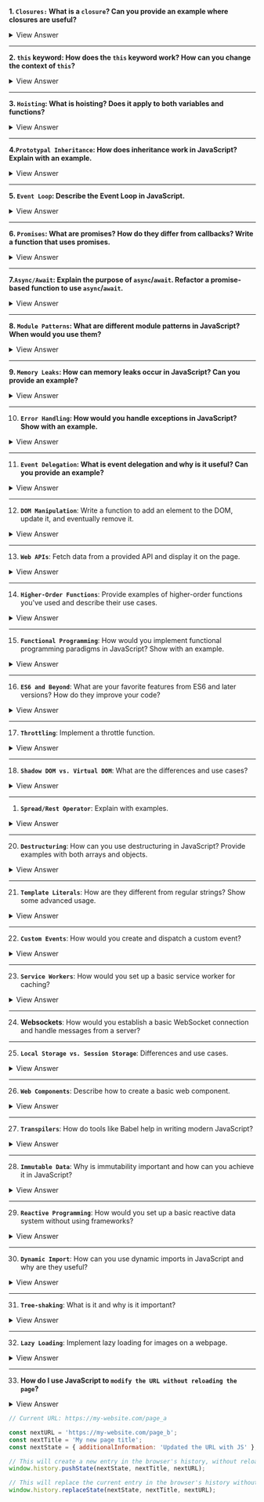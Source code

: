 **1. `Closures:` What is a `closure`? Can you provide an example where closures are useful?**

<details>
<summary>View Answer</summary>
A closure in programming refers to a function that has access to variables from its outer (enclosing) scope, even after the outer function has finished its execution. This provides a way to maintain state between function calls.

<b>Example:</b>

```javascript
function makeCounter() {
  let count = 0;

  return function () {
    return count++;
  };
}

let counter1 = makeCounter();
let counter2 = makeCounter();

console.log(counter1()); // Outputs: 0
console.log(counter1()); // Outputs: 1
console.log(counter2()); // Outputs: 0
console.log(counter1()); // Outputs: 2
```

In this example:

1. `makeCounter` is a function that defines a local variable `count` and returns an inner function.
2. The inner function, when called, increments and returns the current value of `count`.
3. We create two separate counters, `counter1` and `counter2`, each with its own separate `count` state.
4. Despite multiple calls to the counters, they maintain their respective states.

This is a useful feature in many situations, especially when you want to encapsulate some state within a function and expose only certain functionality related to that state. In the above example, we're ensuring that the `count` variable cannot be directly modified from outside, maintaining encapsulation.

</details>

---

**2. `this` keyword: How does the `this` keyword work? How can you change the context of `this`?**

<details>
<summary>View Answer</summary>

The `this` keyword in JavaScript refers to the object it belongs to. However, its value is determined based on how a function is called, Here's a brief overview:

1. **In a Method**: When a function is called as an object method, `this` refers to the object.

   ```javascript
   const obj = {
     value: 'Hello',
     say: function () {
       console.log(this.value);
     },
   };
   obj.say(); // Outputs: "Hello"
   ```

2. **Standalone Function**: When a function is called outside of an object context, `this` refers to the global object (`window` in a browser). But in "strict mode", it's `undefined`.

   ```javascript
   function standalone() {
     console.log(this);
   }
   standalone(); // Outputs: window (or undefined in strict mode)
   ```

3. **Constructor Function**: When a function is called with the `new` keyword, `this` refers to the newly created instance.

   ```javascript
   function Car(make) {
     this.make = make;
   }
   const myCar = new Car('Toyota');
   console.log(myCar.make); // Outputs: "Toyota"
   ```

4. **Event Listener**: In DOM event listeners, `this` refers to the element that received the event.
   ```javascript
   button.addEventListener('click', function () {
     console.log(this); // Outputs: <button> element
   });
   ```

You can change the context of `this` using these methods:

1. **`call()`**: Calls a function with a given `this` value and arguments provided individually.

   ```javascript
   function greet(greeting, punctuation) {
     console.log(greeting + ', ' + this.name + punctuation);
   }
   const person = { name: 'John' };
   greet.call(person, 'Hello', '!'); // Outputs: "Hello, John!"
   ```

2. **`apply()`**: Similar to `call()`, but arguments are provided as an array.

   ```javascript
   greet.apply(person, ['Hello', '!']); // Outputs: "Hello, John!"
   ```

3. **`bind()`**: Creates a new function with a given `this` value and optional arguments.

   ```javascript
   const greetJohn = greet.bind(person, 'Hi');
   greetJohn('!'); // Outputs: "Hi, John!"
   ```

4. **Arrow functions**: Arrow functions don't have their own `this`. They inherit the `this` value from the enclosing scope.
   ```javascript
   const obj = {
     value: 'Hello',
     say: function () {
       setTimeout(() => {
         console.log(this.value); // Outputs: "Hello"
       }, 1000);
     },
   };
   obj.say();
   ```

Understanding the behavior of `this` is crucial in JavaScript, as it's central to how objects and functions interact.

 </details>

---

**3. `Hoisting`: What is hoisting? Does it apply to both variables and functions?**

<details>
<summary>View Answer</summary>
Hoisting is a JavaScript mechanism where variables and function declarations are moved to the top of their containing scope during the compilation phase, before the code is executed. It's important to note that while the declarations are hoisted, the initializations are not.

Hoisting applies to both variables (declared with `var`) and function declarations:

1. **Variable Hoisting**: When variables are declared using `var`, they are hoisted to the top of their scope, but they are not initialized. They are assigned the value `undefined` until the code where they are defined runs.

   ```javascript
   console.log(foo); // Outputs: undefined
   var foo = 5;
   console.log(foo); // Outputs: 5
   ```

   In the above example, the variable declaration `var foo;` is hoisted, but the assignment `foo = 5` stays where it is.

2. **Function Hoisting**: Function declarations are hoisted to the top of their scope, including their definitions.

   ```javascript
   console.log(bar()); // Outputs: "Hello!"
   function bar() {
     return 'Hello!';
   }
   ```

   Here, the entire function `bar` is hoisted to the top, so it's available before its actual declaration in the code.

However, there are nuances:

- Variables declared with `let` and `const` are also hoisted to the top of their block scope, but accessing them before their actual declaration in the code will throw an error. This phenomenon is often referred to as the "Temporal Dead Zone."

  ```javascript
  console.log(baz); // Throws an error
  let baz = 5;
  ```

- Function expressions (including arrow functions) are not hoisted, because they involve variable assignments. If a function is assigned to a variable using `var`, the variable will be hoisted but not the function itself.

  ```javascript
  console.log(qux()); // Throws an error
  var qux = function () {
    return 'Hello!';
  };
  ```

  </details>

---

**4.`Prototypal Inheritance`: How does inheritance work in JavaScript? Explain with an example.**

<details>
<summary>View Answer</summary>

Inheritance in JavaScript is prototype-based, rather than class-based like in many other object-oriented languages. Each object in JavaScript has an internal link to another object called its "prototype." When you try to access a property on an object, JavaScript will first look for that property on the object itself. If it doesn't find it, it'll look on the object's prototype, and then the prototype's prototype, and so on, until it either finds the property or reaches an object with a null prototype.

Here's a step-by-step example:

**1. Create a constructor function:**
Constructor functions are used to instantiate new objects in JavaScript.

```javascript
function Animal(name) {
  this.name = name;
}
```

**2. Add methods to the prototype:**

```javascript
Animal.prototype.speak = function () {
  console.log(`${this.name} makes a noise.`);
};
```

**3. Create a new constructor for a derived class:**

```javascript
function Dog(name) {
  Animal.call(this, name); // Call the parent constructor
}
```

**4. Make the derived class inherit from the base class:**

To achieve this, we'll set the prototype of the `Dog` constructor to an instance of `Animal`.

```javascript
Dog.prototype = Object.create(Animal.prototype);
Dog.prototype.constructor = Dog; // Fix the constructor property
```

**5. Add or override methods for the derived class:**

```javascript
Dog.prototype.speak = function () {
  console.log(`${this.name} barks.`);
};
```

**6. Instantiate and use:**

```javascript
let dog = new Dog('Rover');
dog.speak(); // Outputs: "Rover barks."
```

In this example, `Dog` inherits from `Animal`. When the `speak` method is called on a `Dog` instance, JavaScript will first look for the method on `Dog`. If not found (or before we added the override), it would look on `Dog's` prototype, which is an instance of `Animal`, and use the `speak` method from there.

With the introduction of ES6 (ECMAScript 2015), JavaScript now has a `class` syntax that makes it easier to write and understand inheritance. However, it's crucial to recognize that this `class` syntax is syntactic sugar over the existing prototype-based inheritance system; it doesn't introduce a new inheritance model to the language.

</details>

---

**5. `Event Loop`: Describe the Event Loop in JavaScript.**

<details>
<summary>View Answer</summary>

In JavaScript, the Event Loop is a mechanism that continuously checks if the call stack is empty and, if so, takes the next task from the task queue and pushes it to the call stack to be executed.

This allows JavaScript, which is single-threaded, to handle tasks like callbacks and promises asynchronously without blocking the main thread.

Here's a simple breakdown:

1. **Call Stack**: This is where your JavaScript code is executed, one line at a time. If a function is called, it's added to the call stack, and once it's executed, it's removed.

2. **Task Queue (or Callback Queue)**: When asynchronous operations like `setTimeout`, AJAX requests, or user interactions finish, their resulting callbacks are added to this queue.

3. **Web APIs**: Provided by the browser, these are where asynchronous operations like timers or AJAX requests run. Once they're done, they place their callbacks in the task queue.

The Event Loop's job is to look at the call stack and the task queue. If the call stack is empty and there's a task waiting in the queue, the Event Loop pushes the first task from the queue onto the call stack to be executed.

This process ensures that the main thread doesn't get blocked by long-running operations, allowing for a non-blocking, asynchronous behavior in JavaScript.

</details>

---

**6. `Promises`: What are promises? How do they differ from callbacks? Write a function that uses promises.**

<details>
<summary>View Answer</summary>
Promises are more convenient way to handle asynchronous operations compared to traditional callback methods. They represent a value which might be available now, or in the future, or never.

**Promises vs. Callbacks**:

1. **Readability**: Callbacks, especially when nested (often termed "callback hell" or "pyramid of doom"), can lead to less readable code. Promises provide a cleaner syntax with methods like `.then()` and `.catch()` for chaining.
2. **Error Handling**: With callbacks, each callback generally needs its own error handling. Promises allow centralized error handling using `.catch()`.
3. **Flexibility**: Promises have built-in methods, like `Promise.all()`, to work with multiple asynchronous operations conveniently.

_Here's a basic comparison:_

**Callback**:

```javascript
function fetchData(callback) {
  // Simulating async operation using setTimeout
  setTimeout(function () {
    callback('Data fetched!');
  }, 1000);
}

fetchData(function (data) {
  console.log(data);
});
```

**Promise**:

```javascript
function fetchData() {
  return new Promise((resolve, reject) => {
    // Simulating async operation using setTimeout
    setTimeout(function () {
      resolve('Data fetched with promises!');
    }, 1000);
  });
}

fetchData()
  .then((data) => console.log(data))
  .catch((error) => console.error(error));
```

The Promise version provides a clear way to handle both success (using `.then()`) and failure (using `.catch()`) scenarios. As more asynchronous operations are chained, the advantages of using promises over callbacks become more pronounced.

</details>

---

**7.`Async/Await`: Explain the purpose of `async`/`await`. Refactor a promise-based function to use `async`/`await`.**

<details>
<summary>View Answer</summary>
The `async/await` syntax is a more recent addition to JavaScript that further simplifies asynchronous code, making it look and behave a bit more like synchronous code. Here's the purpose of `async/await`:

1. **Readability**: It offers a cleaner, more intuitive way to work with Promises, reducing the need for `.then()` and `.catch()` chains.

2. **Error Handling**: With `async/await`, you can use traditional `try/catch` blocks to handle asynchronous errors.

3. **Synchronous-Like Flow**: The code can be written in a way that appears linear, making it easier to follow the logic.

Let's refactor our previous Promise example to use `async/await`:

**Promise-based function**:

```javascript
function fetchData() {
  return new Promise((resolve, reject) => {
    setTimeout(function () {
      resolve('Data fetched with promises!');
    }, 1000);
  });
}

fetchData()
  .then((data) => console.log(data))
  .catch((error) => console.error(error));
```

**Refactored with `async/await`**:

```javascript
function fetchData() {
  return new Promise((resolve, reject) => {
    setTimeout(function () {
      resolve('Data fetched with async/await!');
    }, 1000);
  });
}

async function displayData() {
  try {
    let data = await fetchData();
    console.log(data);
  } catch (error) {
    console.error(error);
  }
}

displayData();
```

_In the refactored example:_

- The function `displayData` is declared with the `async` keyword, indicating it's an asynchronous function.
- Inside this function, the `await` keyword is used to pause the execution until `fetchData()` resolves, and then assigns its value to the `data` variable.
- Errors can be caught using a conventional `try/catch` block.

This approach offers a more structured and readable way to handle asynchronous operations.

</details>

---

**8. `Module Patterns`: What are different module patterns in JavaScript? When would you use them?**

<details>
<summary>View Answer</summary>
- Module Patterns are design patterns that allow for the **encapsulation** of code, the creation of private and public methods and variables and the organization of code into modular, maintainable structures.

**1. Module Pattern**: This pattern uses an IIFE to create a scope for variables and functions, which prevents them from polluting the global namespace.

```js
var myModule = (function () {
  var privateVar = "I'm private";
  function privateMethod() {
    console.log(privateVar);
  }
  return {
    publicMethod: function () {
      privateMethod();
    },
  };
})();
myModule.publicMethod(); // Outputs: "I'm private"
```

**2. Revealing Module Pattern**: A variation where you reveal only the properties and methods you want to make public by returning an object literal.

```js
var revealingModule = (function () {
  var privateVar = "I'm private";
  function privateMethod() {
    console.log(privateVar);
  }
  function publicMethod() {
    privateMethod();
  }
  return {
    publicMethod: publicMethod,
  };
})();
revealingModule.publicMethod(); // Outputs: "I'm private"
```

**3. Singleton Pattern**: Ensures that a class has only one instance and provides a global point to access it.

```js
var singleton = (function () {
  var instance;
  function init() {
    return {
      publicMethod: function () {
        console.log("I'm a public method");
      },
    };
  }
  return {
    getInstance: function () {
      if (!instance) {
        instance = init();
      }
      return instance;
    },
  };
})();
var singleA = singleton.getInstance();
var singleB = singleton.getInstance();
console.log(singleA === singleB); // Outputs: true
```

**4. ES6 Modules (ES2015)**: The native module system in ES6. It allows for the export and import of modules.

```js
// file: moduleA.js
export function myFunction() {
  console.log('Hello from module A');
}

// file: main.js
import { myFunction } from './moduleA';
myFunction(); // Outputs: "Hello from module A"
```

</details>

---

**9. `Memory Leaks`: How can memory leaks occur in JavaScript? Can you provide an example?**

<details>
<summary>View Answer</summary>

- Memory leaks in js occur when objects are no longer needed but are still being referenced, preventing them from being garbage collected.

1. **Global Variables:**: If they reference to large data structures or other objects.

2. **Forgotten Timers or callbacks**: If you set up an interval or timeout and forget to clear it, or any event listeners and forget to remove them can cause memory leaks.

3. **Out of DOM references:** Keeping references to DOM elements that have been removed can cause those elements to remain in memory.

4. **Closures:** if they keep the references to objects longer than necessary

5. **Circular References:** Issue in older browsers where the browser couldn't break the cycle where two JS objects reference each other.

</details>

---

10. **`Error Handling`: How would you handle exceptions in JavaScript? Show with an example.**

<details>
<summary>View Answer</summary>

- Done with the try catch finally

```js
const axios = require('axios');

async function fetchData(url) {
  let response;
  try {
    response = await axios.get(url);
    // Handle the response (e.g., return the data or do something with it)
    return response.data;
  } catch (error) {
    console.error('An error occurred while fetching data:', error.message);
    // Depending on your use case, you might want to throw the error,
    // return a default value, or handle it in some other way.
    return null;
  } finally {
    console.log('API call finished.');
  }
}

// Usage:
(async () => {
  const data = await fetchData('https://api.example.com/data');
  console.log(data);
})();
```

</details>

---

11. **`Event Delegation`: What is event delegation and why is it useful? Can you provide an example?**

<details>
<summary>View Answer</summary>
- Is a technique where you delegate the handling of events to a common parent element rather than assigning event handlers to individual elements.

- based on the event bubbling principle, where an event propagates up from the target element through its ancestors in the DOM hierarchy.

##### Why it is useful?

**1. Efficiency**: Instead of attaching multiple event listeners you can attach a single event listener. Reduces overhead of managing multiple event listeners.

**2. Dynamic elements**: If elements are added or removed dynamically you don't have to attach or remove event listeners for each element. The parent event listenere will hanlde events for all current and future child elements.

**3. Less memory consumption**: Less event listeners means less memory consumption which can lead to performance improvements.

```js
// Example:

<ul id='itemList'>
  <li>Item 1</li>
  <li>Item 2</li>
  <li>Item 3</li>
</ul>
```

```js
// With event delegation:

const itemList = document.getElementById('itemlist');
itemList.addEventListener('click', function (event) {
  if (event.target.tagName === 'LI') {
    console.log(event.target.textContent);
  }
});
```

</details>

---

12. **`DOM Manipulation`**: Write a function to add an element to the DOM, update it, and eventually remove it.

<details>
<summary>View Answer</summary>

```js
function manipulateDOM() {
  // Parent element to which our new element will be appended
  const parentElement = document.body;

  // 1. Add an Element to the DOM
  const newElement = document.createElement('div');
  newElement.id = 'myElement';
  newElement.textContent = 'This is a new element!';
  parentElement.appendChild(newElement);

  // 2. Update the Element
  setTimeout(() => {
    const elementToUpdate = document.getElementById('myElement');
    elementToUpdate.textContent = 'This element has been updated!';
    elementToUpdate.style.color = 'blue';
  }, 2000); // Update after 2 seconds

  // 3. Remove the Element from the DOM
  setTimeout(() => {
    const elementToRemove = document.getElementById('myElement');
    parentElement.removeChild(elementToRemove);
  }, 4000); // Remove after 4 seconds
}

// Call the function
manipulateDOM();
```

</details>

---

13. **`Web APIs`**: Fetch data from a provided API and display it on the page.

<details>
<summary>View Answer</summary>

```js

<!DOCTYPE html>
<html lang="en">
<head>
    <meta charset="UTF-8">
    <meta name="viewport" content="width=device-width, initial-scale=1.0">
    <title>Fetch API Data</title>
</head>
<body>

<div id="dataContainer"></div>

<script>
    const apiUrl = 'https://jsonplaceholder.typicode.com/posts/1';

    async function fetchDataAndDisplay() {
        try {
            const response = await fetch(apiUrl);
            if (!response.ok) {
                throw new Error('Network response was not ok');
            }
            const data = await response.json();
            const dataContainer = document.getElementById('dataContainer');
            dataContainer.innerHTML = `
                <h2>${data.title}</h2>
                <p>${data.body}</p>
            `;
        } catch (error) {
            console.error('There was a problem with the fetch operation:', error.message);
        }
    }
    fetchDataAndDisplay();
</script>
</body>
</html>
```

</details>

---

14. **`Higher-Order Functions`**: Provide examples of higher-order functions you've used and describe their use cases.
<details>
<summary>View Answer</summary>

Higher-order functions are functions **that take one or more functions as arguments, return a function, or both**. They are a fundamental part of functional programming in JavaScript

**1. map**: Iterates over each item in an array and applies a function to each element. It returns a new array with the results

```js
const numbers = [1, 2, 3, 4];
const doubled = numbers.map((num) => num * 2);
console.log(doubled); // [2, 4, 6, 8]
```

**2. filter**: Iterates over each item in an array and returns a new array with only the items for which the provided function returns true

```js
const numbers = [1, 2, 3, 4];
const evens = numbers.filter((num) => num % 2 === 0);
console.log(evens); // [2, 4]
```

**3. reduce**: Iterates over each item in an array and reduces the array to a single value using a function that you provide.

```js
const numbers = [1, 2, 3, 4];
const sum = numbers.reduce((total, num) => total + num, 0);
console.log(sum); // 10
```

</details>

---

15. **`Functional Programming`**: How would you implement functional programming paradigms in JavaScript? Show with an example.

<details>
<summary>View Answer</summary>
- Avoids changing state and mutable data.

Here are some of the principles of functional programming.

**1. First-Class and Higher order functions:** Functions in javascript are first-class, meaning they can be passed as arguments to other functions, returned as value from other functions and assigned to variables.

**2. Pure Functions:** A function is pure if it's solely determined by its input and it doesn't have any observable side effects.

**3. Immutability**: In FP, once data is created, it cannot be changed. If you want to make a change, you create a new data strcuture.

- This is useful for concurrency and maintaining data integrity.

**4. Function Composition:** Process of combining two or more functions to produce a new function

**5. Avoid Side Effects:** This includes modifying a global object or modifying one of its arguments.

</details>

---

16. **`ES6 and Beyond`**: What are your favorite features from ES6 and later versions? How do they improve your code?

<details>
<summary>View Answer</summary>

**1. Arrow Functions:**

- Makes function syntax shorter and more concise.
- Lexcially binds the value of `this` which is useful in scenarios like event handlers and callbacks.

```js
const numbers = [1, 2, 3];
const doubled = numbers.map((num) => num * 2);
```

**2. Template Literals:**

- Allows for string interpolation and multi-line strings without hacks.

```js
const name = 'Alice';
const greeting = `Hello ${name}`;
```

**3. Destructuring**

- Provides a way to extract values from arrays or properties from objects into distinct variables.

```js
const person = { firstName: 'John', lastName: 'Doe' };
const { firstName, lastName } = person;
```

**4. Spread/Rest operator**:

- Userful for spreading elements of any array or object properties.
- Rest is for collecting all the rest of the element in an array.

```js
// Spread operator example
const arr1 = [1, 2, 3];
const arr2 = [...arr1, 4, 5];
```

**5. Promises and async/await:**

- Provides a cleaner way to handle asynchronous operations compared to callbacks

```js
async function fetchData() {
  const response = await fetch(URL);
  const data = response.json();
  return data;
}
```

**6. Modules (import/export)**:

- Enables modular programming by allowing you to split your code into reusable pieces

```js
// math.js
export const add = (a, b) => a + b;

// app.js
import { add } from './math';
```

</details>

---

17. **`Throttling`**: Implement a throttle function.

<details>
<summary>View Answer</summary>

- Is a technique to limit the frequency at which a fucntion can be called.
- It's useful in scenarios like scroll events, window resizing, or any other events that fire at a higher rate

```js
function throttle(func, limit) {
  let inThrottle

  return (...args) {
      // Here, args is an array of all arguments passed to the function
      //  if the function is called with func(1, 2, 3, 4), then inside the function, args would be [1, 2, 3, 4].
    if (!inThrottle) {
      func(...args)
      // If args is [1, 2, 3, 4], the above is equivalent to calling func(1, 2, 3, 4).
      inThrottle = true
      setTimeout(() => (inThrottle = false), limit)
    }
  }
}
```

```js
// How to use:

// Example usage:
window.addEventListener('scroll', throttle(scrollHandlerFunc, 1000)); // This function will be called at most once every 1000ms (1 second)
```

</details>

---

18. **`Shadow DOM vs. Virtual DOM`**: What are the differences and use cases?

<details>
<summary>View Answer</summary>

_Shadow Dom_:

- offers encapsulation for DOM and CSS. It allows for the creation of a separate DOM tree with its styles and scripts which is attached to an element but doesn't interfere with the main Document's DOM.

_Uses_: Shadow DOM is used when you want to create reusable and isolated components.

- It's beneficial for widget development, plugins or any scenario where you don't want your component's internals to clash with the surrounding environment.
- Since the Shadow DOM is isolated from the main document, **changes made inside a shadow tree do not directly affect the main document's DOM**.

```js
const element = document.getElementById('myElement');
const shadowRoot = element.attachShadow({ mode: 'open' });
shadowRoot.innerHTML = `<style>p { color: red; }</style><p>Hello, Shadow DOM!</p>`;
```

_Virtual Dom_:

- Is Virtual representation of a UI kept in memory and synced with the `real DOM` through a process called reconciliation. Technique popular in React

**Differences:** Virtual DOM provides a way to update the view in a more optimized and efficient manner. Instead of making direct changes to the real DOM (which can be slow) changes are made to the virtual DOM, which then calculates the diff between the current and the new state and updates the real DOM in a minimal way.

**Not Native**: Virtual DOM is not a web standard. It's a technique used by specific libraries and frameworks

**Use Cases**: Virtual DOM is beneficial in scenarios where frequent updates to the UI can lead to the performance bottlenecks. Virtual DOM ensures a smoother User Experience.

**Summary**:

_Shadow DOM_: is about encapsulation, isolating components and their styles/scripts from the main document to prevent conflicts and leaks

_V Dom_: is about performance: optimizing the way the UI updates by minimizing direct interactions with the real DOM.

- If you're building a reusable widget or component that you want to remain isolated from the surrounding env, consider using Shadow DOM.

- If you're developing a dynamic web app where the UI changes frequently and you want to optimized those updates, consider using a library or framework that employs VDom like React.

</details>

---

1.  **`Spread/Rest Operator`**: Explain with examples.
<details>
<summary>View Answer</summary>

**1. Spread operator**:

- Spreads the elements of an iterable (like an array or an object) into individual elements

```js
// Arrays

const arr = [1, 2, 3];

const arr2 = [...arr, 4, 5]; // [1, 2, 3, 4, 5]
```

```js
// Objects
const obj1 = { a: 1, b: 3 };

const obj2 = { ...obj1, c: 4 }; // { a: 1, b: 2, c: 3 }
```

```js
// Function arguments

function sum(x, y, z) {
  return x + y + z;
}

const numbers = [1, 2, 3];

console.log(sum(...numbers)); // 6
```

**2. Rest operator**:

- Collects multiple individual elements into an array

**Functions**

- Collects all remaining function arguments into an array

```js
function collectIntoArray(...args) {
  return args;
}

console.log(collectIntoArray(1, 2, 3, 4)); // [1, 2, 3, 4]
```

</details>

---

20. **`Destructuring`**: How can you use destructuring in JavaScript? Provide examples with both arrays and objects.

<details>
<summary>View Answer</summary>

- Destructuring provides a way to extract multiple items from arrays, objects, and even nested structures into thier own variables.

**_Array Destructuring_**:

```js
const colors = ['red', 'green', 'blue'];

const [firstColor, secondColor, thirdColor] = colors;

console.log(firstColor); // red
console.log(secondColor); // green
console.log(thirdColor); // blue
```

```js
// if you skip items

const [, , lastColor] = colors;

console.log(lastColor); // blue
```

```js
//using rest parameter
const [primaryColor, ...otherColors] = colors;

console.log(primaryColor); // red
console.log(otherColors); // ['green', 'blue']
```

**_Object Destructuring_**:

- you can unpack properties from objects into variables

```js
const person = {
  firstName: 'John',
  lastName: 'Doe',
  age: 30,
};

const { firstName, lastName } = person;

console.log(firstName); // John
console.log(lastName); // Doe
```

```js
const { firstName: fName, lastName: lName } = person;

console.log(fName); // John
console.log(lName); // Doe
```

```js
const student = {
  name: 'Alice',
  scores: {
    math: 90,
    english: 85,
  },
};

const {
  scores: { math, english },
} = student;

console.log(math); // 90
console.log(english); // 85
```

</details>

---

21. **`Template Literals`**: How are they different from regular strings? Show some advanced usage.

<details>
<summary>View Answer</summary>

Template literals, introduced in ES6, offer a more powerful and flexible way to work with strings in JavaScript. They differ from regular strings in several key ways:

1. Syntax:
   Regular strings use single (' ') or double (" ") quotes.
   Template literals use backticks (````).
2. String Interpolation:
   With regular strings, you concatenate variables or expressions using the + operator.
   Template literals allow you to embed expressions directly using ${expression}.
3. Multi-line Strings:
   Regular strings don't handle multi-line text well. You'd typically use the \n escape character or concatenate multiple strings.
   Template literals support multi-line strings natively.

   ```js
   const multiLine = `
   This is a line.
   And this is another line.
   `;
   console.log(multiLine);
   ```

</details>

---

22. **`Custom Events`**: How would you create and dispatch a custom event?

<details>
<summary>View Answer</summary>

- In Javascript, custom events can be created and dispatched using the `CustomEvent` constructor.
- This allows you to create your own events that can carry custom data and be dispatched on any DOM element.

**1. Creating a Custom Event**

```js
const event = new CustomEvent('customStart', {
  detail: {
    message: 'Custom Event triggered!',
    time: new Date(),
  },
  bubbles: true,
  cancelable: true,
});
```

**2. Dispatching the Custom Event**

```js
const button = document.querySelector('button');
button.dispatchEvent(event); // you have to provide the varialbe that is used for creation of custom Event (ex: event)
```

**3. Listening the Custom Event**

```js
button.addEventListener('customStart', (e) => {
  console.log(e.detail.message); // Custom Event triggered!
  console.log(e.detail.time); // time when user clicked on button
});
```

</details>

---

23. **`Service Workers`**: How would you set up a basic service worker for caching?
<details>
<summary>View Answer</summary>

- Service workers are a powerful feature in modern web browsers that allow you **to intercept and cache network requests.** enabling features like offline access and performance improvments.

**1. Registering the Service Worker:**

```js
if ('serviceWorker' in navigator) {
  navigator.serviceWorker
    .register('/service-worker.js')
    .then((registration) => {
      console.log('Service Worker registered with scope'.registration.scope);
    })
    .catch((error) => {
      console.log('Service worker registration failed: ', error);
    });
}
```

**2. writing the service worker:**

```js
// service-worker.js

const CACHE_NAME = 'my-site-cache-v1';

const urlsToCache = [
  '/',
  '/styles/main.css',
  '/scripts/main.js',
  '/images/my-image.jpg',
];
```

**3. Install the service worker and cache the assets:**

```js
// install

self.addEventListener('install', (event) => {
  event.waitUntil(
    caches.open(CACHE_NAME).then((cache) => {
      console.log('Opened cache');
      return cache.addAll(urlsToCache);
    })
  );
});
```

**4. Intercept fetch requests and serve from cache if available:**

```js
// fetch

self.addEventListener('fetch', (event) => {
  event.respondWith(
    caches.match(event.request).then((response) => {
      // Cache hit - return the response from the cached version
      if (response) {
        return response;
      }

      // If not in cache, fetch from the network
      return fetch(event.request).then((response) => {
        // Check if we received a valid response
        if (!response || response.status !== 200 || response.type !== 'basic') {
          return response;
        }

        // Clone the response so that it's stream remains readable in both cache and browser
        const responseToCache = response.clone();

        caches.open(CACHE_NAME).then((cache) => {
          cache.put(event.request, responseToCache);
        });

        return response;
      });
    })
  );
});
```

**5. update the service worker and manage old caches**

```js
// activate

self.addEventListener('activate', (event) => {
  const cacheWhitelist = [CACHE_NAME];

  event.waitUntil(
    caches.keys().then((cacheNames) => {
      return Promise.all(
        cacheNames.map((cacheName) => {
          if (cacheWhitelist.indexOf(cacheName) === -1) {
            // If this cache name isn't present in the array, delete it
            return caches.delete(cacheName);
          }
        })
      );
    })
  );
});
```

</details>

---

24. **Websockets**: How would you establish a basic WebSocket connection and handle messages from a server?

---

25. **`Local Storage vs. Session Storage`**: Differences and use cases.

<details>
<summary>View Answer</summary>

**Local storage:**

- Data stored here persists even after the browser is closed. It has no expiration time.
- Typically allows for about 5-10 MB of data storage (varies by browser).

**_Use cases:_**

- Storing user preferences that persists across sessions
- Saving the state of a user's activity over a long period of time.
- Caching data for offline use.

**Session storage:**

- is cleared when the page session ends (i.e when the tab is closed)
- Typically allows for about 5-10 MB of data storage (varies by browser).
- Data in one tab's sessionStorage cannot be accessed by another tab.

**_Use cases:_**

- Storing temporary data like form inputs so that they can be restored if the page is accidentally refreshed.
- Keeping track of a user's activity within a single session, like items added to a shopping cart.

**Cookies:**

- Defined by the `expires` attribute. If not set, the cookie will last for the session (similar to session storage). If set, it will persist across sessions (similar to localStorage)

- Capactity is only 4KB per cookie
- Can be set to be accessible across subdomains.
- Cookies are sent with every HTTP request to the domain, which can impact performance if the cookie size is large.

**_Use cases:_**

- Storing session identifiers for user auth.
- Tracking user behaviour(ex: analytics or advertise)
- Storing small bits of data that need to be accessed server-side

**Summary**:
**_localStorage_**: Use for data that should persist across multiple sessions and doesn't need to be sent to the server with every request.
**_sessionStorage_**: Use for data that should last only for a single page session.
**_Cookies_**: Use for data that needs to be sent to the server with every request, or for smaller pieces of data with specific expiration requirements.

</details>

---

26. **`Web Components`**: Describe how to create a basic web component.

<details>
<summary>View Answer</summary>

</details>

---

27. **`Transpilers`**: How do tools like Babel help in writing modern JavaScript?

<details>
<summary>View Answer</summary>
-  take source code written in one language and produce the equivalent code in another language. Babel is one of the most popular JavaScript transpilers, and it plays a crucial role in modern web development

- Not all browsers, especially older ones, support the latest JavaScript features. Babel allows developers to write modern JavaScript while ensuring that the code runs in older browsers.

- Babel can transform JSX syntax (used by React and other libraries) into regular JavaScript function calls.

- Babel easily integrates with popular build tools like Webpack, Rollup, and Parcel. This seamless integration means that as developers save their modern JavaScript files, they are automatically transpiled to widely-supported JavaScript in the build process.

</details>

---

28. **`Immutable Data`**: Why is immutability important and how can you achieve it in JavaScript?

<details>
<summary>View Answer</summary>
- Immutability refers to the concept that once a data structure is created, it cannot be changed.

- If you want to make a change, you create a new data structure. This is in contrast to mutable data, which can be directly modified after its creation.

Immutability is a fundamental concept in functional programming and has several benefits when applied to application development.

### Why is Immutability Important?

1. **Predictability**: Immutable data structures reduce the chances of unintended side-effects. When data cannot change unexpectedly, it's easier to reason about the application's behavior.

2. **Simpler Change Detection**: In frameworks like React, immutable data can simplify change detection. If a reference to a data structure changes, the data has changed. This can lead to performance improvements.

3. **Concurrency**: Immutable data structures can be more safely used in concurrent scenarios (like multi-threaded environments) because there's no risk of one thread mutating data that another thread is using.

4. **History/Undo-Redo**: Keeping a history of immutable states allows for features like undo and redo, as seen in some state management libraries like Redux.

5. **Easier Debugging**: When data is immutable, it's easier to track when and where it was changed, making debugging more straightforward.

### How to Achieve Immutability in JavaScript:

JavaScript **_doesn't enforce immutability by default_**, but you can adopt practices and use libraries to ensure data remains immutable.

1. **Using Const**: The `const` keyword ensures that a variable cannot be reassigned. However, this doesn't make the value itself immutable, especially if it's an object or array.

   ```javascript
   const arr = [1, 2, 3];
   arr.push(4); // This is allowed, so the array itself isn't immutable.
   ```

2. **Avoid Mutating Methods**: For arrays, avoid methods like `push`, `pop`, `shift`, `splice`, and instead use methods like `map`, `filter`, `concat`, and the spread operator.

   ```javascript
   const arr = [1, 2, 3];
   const newArr = [...arr, 4]; // Instead of push
   ```

   For objects, you can use the spread operator or `Object.assign` to create new objects without mutating the original:

   ```javascript
   const obj = { a: 1, b: 2 };
   const newObj = { ...obj, c: 3 }; // Instead of direct assignment
   ```

3. **Object.freeze**: This method can make an object shallowly immutable, meaning you can't add, modify, or delete properties. However, nested objects remain mutable.

   ```javascript
   const obj = Object.freeze({ a: 1, b: 2 });
   obj.a = 3; // This will not work
   ```

4. **Use Libraries**: Libraries like [Immutable.js](https://immutable-js.com/) or [immer](https://immerjs.github.io/immer/) provide immutable data structures and helper functions to work with them. These libraries offer deep immutability and various utilities to manipulate data without mutations.

5. **Deep Cloning**: For deep immutability, you might need to deep clone objects. This can be achieved using libraries like [lodash's `cloneDeep`](https://lodash.com/docs/#cloneDeep) method, but be cautious about performance implications for large objects.

In conclusion, while JavaScript doesn't enforce immutability by default, understanding its importance and leveraging practices and tools to ensure data remains unchanged can lead to more robust and maintainable applications.

</details>

---

29. **`Reactive Programming`**: How would you set up a basic reactive data system without using frameworks?

<details>
<summary>View Answer</summary>

</details>

---

30. **`Dynamic Import`**: How can you use dynamic imports in JavaScript and why are they useful?

<details>
<summary>View Answer</summary>

</details>

---

31. **`Tree-shaking`**: What is it and why is it important?

<details>
<summary>View Answer</summary>

</details>

---

32. **`Lazy Loading`**: Implement lazy loading for images on a webpage.

<details>
<summary>View Answer</summary>

</details>

---

33. **How do I use JavaScript to `modify the URL without reloading the page`?**

<details>
<summary>View Answer</summary>

- We can achieve this using History API (pushState or replaceState)

#### History API:

- You can use either history.pushState() or history.replaceState() to modify the URL in the browser
- The arguments for both methods are the same, allowing you to pass a customized serializable state object as the first argument.
</details>

```js
// Current URL: https://my-website.com/page_a

const nextURL = 'https://my-website.com/page_b';
const nextTitle = 'My new page title';
const nextState = { additionalInformation: 'Updated the URL with JS' };

// This will create a new entry in the browser's history, without reloading
window.history.pushState(nextState, nextTitle, nextURL);

// This will replace the current entry in the browser's history without reloading
window.history.replaceState(nextState, nextTitle, nextURL);
```
